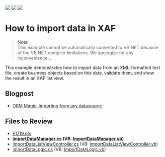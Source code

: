<!-- default badges list -->
![](https://img.shields.io/endpoint?url=https://codecentral.devexpress.com/api/v1/VersionRange/128591614/22.2.4%2B)
[![](https://img.shields.io/badge/Open_in_DevExpress_Support_Center-FF7200?style=flat-square&logo=DevExpress&logoColor=white)](https://supportcenter.devexpress.com/ticket/details/E1719)
[![](https://img.shields.io/badge/📖_How_to_use_DevExpress_Examples-e9f6fc?style=flat-square)](https://docs.devexpress.com/GeneralInformation/403183)
<!-- default badges end -->

# How to import data in XAF

> **Note**  
> This example cannot be automatically converted to VB.NET because of the VB.NET compiler limitations. We apologize for any inconvenience...

This example demonstrates how to import data from an XML-formatted text file, create business objects based on this data, validate them, and show the result in an XAF list view.

## Blogpost

- [ORM Magic–Importing from any datasource](https://community.devexpress.com/blogs/xaf/archive/2012/12/29/orm-magic-importing-from-any-datasource.aspx)

## Files to Review

* [E1719.ets](./CS/E1719.EasyTests/E1719.ets)
* **[ImportDataManager.cs](./CS/ImportData/ImportDataManager.cs) (VB: [ImportDataManager.vb](./VB/ImportData/ImportDataManager.vb))**
* [ImportDataListViewController.cs](./CS/WinWebSolution.Module/ImportDataListViewController.cs) (VB: [ImportDataListViewController.vb](./VB/WinWebSolution.Module/ImportDataListViewController.vb))
* [ImportDataLogic.cs](./CS/WinWebSolution.Module/ImportDataLogic.cs) (VB: [ImportDataLogic.vb](./VB/WinWebSolution.Module/ImportDataLogic.vb))

